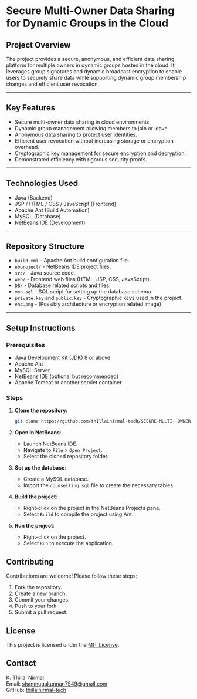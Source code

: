 # Secure Multi-Owner Data Sharing for Dynamic Groups in the Cloud

## Project Overview

The project provides a secure, anonymous, and efficient data sharing platform for multiple owners in dynamic groups hosted in the cloud. It leverages group signatures and dynamic broadcast encryption to enable users to securely share data while supporting dynamic group membership changes and efficient user revocation.

---

## Key Features

- Secure multi-owner data sharing in cloud environments.
- Dynamic group management allowing members to join or leave.
- Anonymous data sharing to protect user identities.
- Efficient user revocation without increasing storage or encryption overhead.
- Cryptographic key management for secure encryption and decryption.
- Demonstrated efficiency with rigorous security proofs.

---

## Technologies Used

- Java (Backend)
- JSP / HTML / CSS / JavaScript (Frontend)
- Apache Ant (Build Automation)
- MySQL (Database)
- NetBeans IDE (Development)

---

## Repository Structure

- `build.xml` - Apache Ant build configuration file.
- `nbproject/` - NetBeans IDE project files.
- `src/` - Java source code.
- `web/` - Frontend web files (HTML, JSP, CSS, JavaScript).
- `DB/` - Database related scripts and files.
- `mon.sql` - SQL script for setting up the database schema.
- `private.key` and `public.key` - Cryptographic keys used in the project.
- `enc.png` - (Possibly architecture or encryption related image)

---

## Setup Instructions

### Prerequisites

- Java Development Kit (JDK) 8 or above
- Apache Ant
- MySQL Server
- NetBeans IDE (optional but recommended)
- Apache Tomcat or another servlet container

### Steps

1. **Clone the repository:**

   ```bash
   git clone https://github.com/thillainirmal-tech/SECURE-MULTI--OWNER-DATA-SHARING-FOR-DYNAMIC-GROUPS-IN-THE-CLOUD.git

2. **Open in NetBeans**:
   - Launch NetBeans IDE.
   - Navigate to `File` > `Open Project`.
   - Select the cloned repository folder.

3. **Set up the database**:
   - Create a MySQL database.
   - Import the `counselling.sql` file to create the necessary tables.

4. **Build the project**:
   - Right-click on the project in the NetBeans Projects pane.
   - Select `Build` to compile the project using Ant.

5. **Run the project**:
   - Right-click on the project.
   - Select `Run` to execute the application.
## Contributing

Contributions are welcome! Please follow these steps:

1. Fork the repository.
2. Create a new branch.
3. Commit your changes.
4. Push to your fork.
5. Submit a pull request.

## License

This project is licensed under the [MIT License](LICENSE).

## Contact

K. Thillai Nirmal  
Email: shanmugakannan7549@gmail.com  
GitHub: [thillainirmal-tech](https://github.com/thillainirmal-tech)
